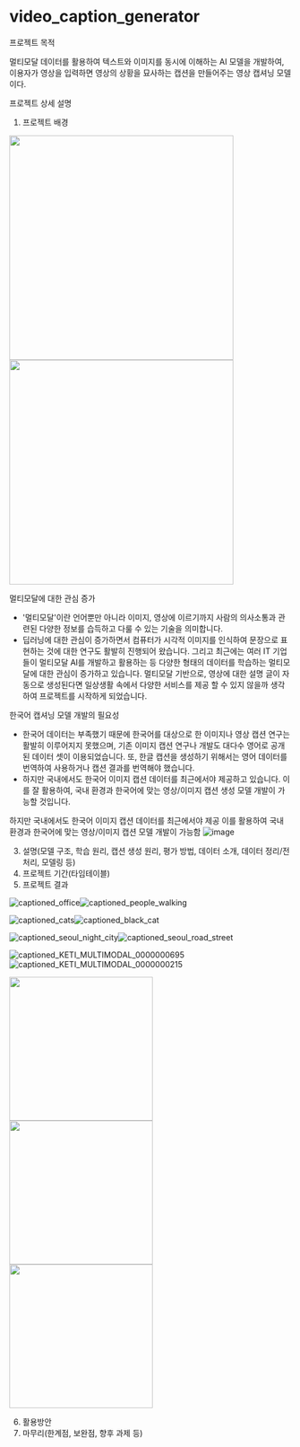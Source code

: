 # video_caption_generator

프로젝트 목적

멀티모달 데이터를 활용하여 텍스트와 이미지를 동시에 이해하는 AI 모델을 개발하여, 이용자가 영상을 입력하면 영상의 상황을 묘사하는 캡션을 만들어주는 영상 캡셔닝 모델이다. 

프로젝트 상세 설명
1. 프로젝트 배경

<img src="https://user-images.githubusercontent.com/38115693/153191920-329cb4ab-5a6c-487c-8419-9f0bed6873f5.png" width="400"><img src="https://user-images.githubusercontent.com/38115693/153191324-276f0b4f-6a31-4f0e-974d-b4c30d91a0f3.png" width="400">

멀티모달에 대한 관심 증가
- '멀티모달'이란 언어뿐만 아니라 이미지, 영상에 이르기까지 사람의 의사소통과 관련된 다양한 정보를 습득하고 다룰 수 있는 기술을 의미합니다.
- 딥러닝에 대한 관심이 증가하면서 컴퓨터가 시각적 이미지를 인식하여 문장으로 표현하는 것에 대한 연구도 활발히 진행되어 왔습니다. 그리고 최근에는 여러 IT 기업들이 멀티모달 AI를 개발하고 활용하는 등 다양한 형태의 데이터를 학습하는 멀티모달에 대한 관심이 증가하고 있습니다. 멀티모달 기반으로, 영상에 대한 설명 글이 자동으로 생성된다면 일상생활 속에서 다양한 서비스를 제공 할 수 있지 않을까 생각하여 프로젝트를 시작하게 되었습니다.

한국어 캡셔닝 모델 개발의 필요성
- 한국어 데이터는 부족했기 때문에 한국어를 대상으로 한 이미지나 영상 캡션 연구는 활발히 이루어지지 못했으며, 기존 이미지 캡션 연구나 개발도 대다수 영어로 공개된 데이터 셋이 이용되었습니다. 또, 한글 캡션을 생성하기 위해서는 영어 데이터를 번역하여 사용하거나 캡션 결과를 번역해야 했습니다.
- 하지만 국내에서도 한국어 이미지 캡션 데이터를 최근에서야 제공하고 있습니다. 이를 잘 활용하여, 국내 환경과 한국어에 맞는 영상/이미지 캡션 생성 모델 개발이 가능할 것입니다.


하지만 국내에서도 한국어 이미지 캡션 데이터를 최근에서야 제공
이를 활용하여 국내 환경과 한국어에 맞는 영상/이미지 캡션 모델 개발이 가능함
![image](https://user-images.githubusercontent.com/38115693/153189495-209e7e60-f511-48a3-97f9-900405f792ef.png)



3. 설명(모델 구조, 학습 원리, 캡션 생성 원리, 평가 방법, 데이터 소개, 데이터 정리/전처리, 모델링 등)
4. 프로젝트 기간(타임테이블)
5. 프로젝트 결과

![captioned_office](https://user-images.githubusercontent.com/38115693/153170767-f47adbe6-db3f-4bae-abc0-58c47bdac226.gif)![captioned_people_walking](https://user-images.githubusercontent.com/38115693/153171395-11b209c1-f0b5-4075-8c43-759b69a278a5.gif)

![captioned_cats](https://user-images.githubusercontent.com/38115693/153171356-24403b58-fa3c-482b-b9c7-b558b45ca465.gif)![captioned_black_cat](https://user-images.githubusercontent.com/38115693/153180977-65572efb-2083-4981-a3ed-12c9ebbbbb00.gif)

![captioned_seoul_night_city](https://user-images.githubusercontent.com/38115693/153171118-a93533c4-4e47-408a-ba8d-50f0597c0adb.gif)![captioned_seoul_road_street](https://user-images.githubusercontent.com/38115693/153171144-62f41be7-4bad-45bd-a2c7-0b786e4661a1.gif)

![captioned_KETI_MULTIMODAL_0000000695](https://user-images.githubusercontent.com/38115693/153171433-5aca8f3d-5832-4004-a7db-b63d7bc3a371.gif)![captioned_KETI_MULTIMODAL_0000000215](https://user-images.githubusercontent.com/38115693/153171459-394a5fcc-deba-45e5-845a-aa05a327a0e9.gif)

<img src="https://user-images.githubusercontent.com/38115693/153171626-08746848-62f4-479c-960c-18478380bf33.gif" width="256"><img src="https://user-images.githubusercontent.com/38115693/153171646-18e6adac-ed1f-4f6f-9bf2-1a8a1d045300.gif" width="256"><img src="https://user-images.githubusercontent.com/38115693/153171658-c2d88d7b-4d85-4cde-a52d-425a7b948c36.gif" width="256">

6. 활용방안
7. 마무리(한계점, 보완점, 향후 과제 등)




